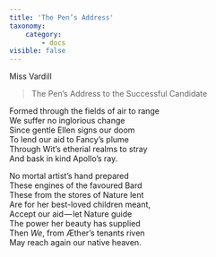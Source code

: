 ```yaml
---
title: 'The Pen’s Address'
taxonomy:
    category:
        - docs
visible: false
---
```


<div class="author">Miss Vardill</div>

> The Pen’s Address to the Successful Candidate 

Formed through the fields of air to range  
We suffer no inglorious change  
Since gentle Ellen signs our doom  
To lend our aid to Fancy’s plume  
Through Wit’s etherial realms to stray  
And bask in kind Apollo’s ray.  

No mortal artist’s hand prepared  
These engines of the favoured Bard  
These from the stores of Nature lent  
Are for her best-loved children meant,  
Accept our aid — let Nature guide  
The power her beauty has supplied  
Then *We*, from Æther’s tenants riven  
May reach again our native heaven.